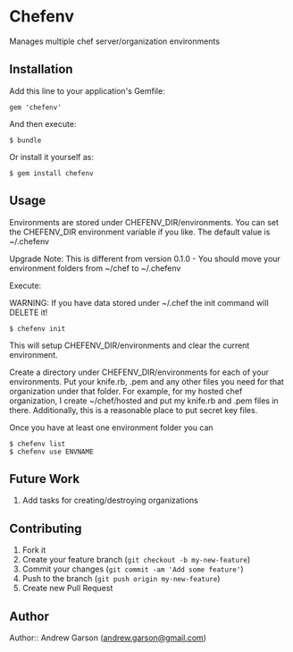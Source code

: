 # Chefenv

Manages multiple chef server/organization environments


## Installation

Add this line to your application's Gemfile:

    gem 'chefenv'

And then execute:

    $ bundle

Or install it yourself as:

    $ gem install chefenv

## Usage

Environments are stored under CHEFENV_DIR/environments.
You can set the CHEFENV_DIR environment variable if you like. The default value is ~/.chefenv

Upgrade Note: This is different from version 0.1.0 - You should move your environment folders from
~/chef to ~/.chefenv

Execute:

WARNING: If you have data stored under ~/.chef the init command will DELETE it!

    $ chefenv init

This will setup CHEFENV_DIR/environments and clear the current environment.

Create a directory under CHEFENV_DIR/environments for each of your environments.
Put your knife.rb, .pem and any other files you need for that organization
under that folder. For example, for my hosted chef organization, I create
~/chef/hosted and put my knife.rb and .pem files in there. Additionally, this is
a reasonable place to put secret key files.

Once you have at least one environment folder you can

    $ chefenv list
    $ chefenv use ENVNAME

## Future Work

1. Add tasks for creating/destroying organizations

## Contributing

1. Fork it
2. Create your feature branch (`git checkout -b my-new-feature`)
3. Commit your changes (`git commit -am 'Add some feature'`)
4. Push to the branch (`git push origin my-new-feature`)
5. Create new Pull Request

## Author

Author:: Andrew Garson (<andrew.garson@gmail.com>)
